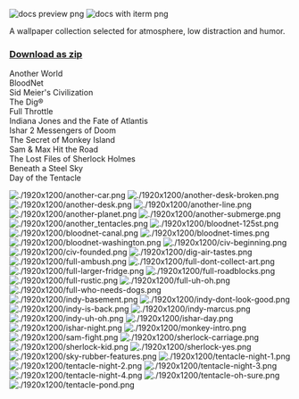 ![docs preview png](./docs/preview.png)
![docs with iterm png](./docs/with-iterm.png)

A wallpaper collection selected for atmosphere, low distraction and humor.

### [Download as zip](https://github.com/maciej-ka/dos-games-wallpapers/archive/master.zip)

Another World<br />
BloodNet<br />
Sid Meier's Civilization<br />
The Dig®<br />
Full Throttle<br />
Indiana Jones and the Fate of Atlantis<br />
Ishar 2 Messengers of Doom<br />
The Secret of Monkey Island<br />
Sam & Max Hit the Road<br />
The Lost Files of Sherlock Holmes<br />
Beneath a Steel Sky<br />
Day of the Tentacle<br />

![./1920x1200/another-car.png](./1920x1200/another-car.png)
![./1920x1200/another-desk-broken.png](./1920x1200/another-desk-broken.png)
![./1920x1200/another-desk.png](./1920x1200/another-desk.png)
![./1920x1200/another-line.png](./1920x1200/another-line.png)
![./1920x1200/another-planet.png](./1920x1200/another-planet.png)
![./1920x1200/another-submerge.png](./1920x1200/another-submerge.png)
![./1920x1200/another_tentacles.png](./1920x1200/another_tentacles.png)
![./1920x1200/bloodnet-125st.png](./1920x1200/bloodnet-125st.png)
![./1920x1200/bloodnet-canal.png](./1920x1200/bloodnet-canal.png)
![./1920x1200/bloodnet-times.png](./1920x1200/bloodnet-times.png)
![./1920x1200/bloodnet-washington.png](./1920x1200/bloodnet-washington.png)
![./1920x1200/civ-beginning.png](./1920x1200/civ-beginning.png)
![./1920x1200/civ-founded.png](./1920x1200/civ-founded.png)
![./1920x1200/dig-air-tastes.png](./1920x1200/dig-air-tastes.png)
![./1920x1200/full-ambush.png](./1920x1200/full-ambush.png)
![./1920x1200/full-dont-collect-art.png](./1920x1200/full-dont-collect-art.png)
![./1920x1200/full-larger-fridge.png](./1920x1200/full-larger-fridge.png)
![./1920x1200/full-roadblocks.png](./1920x1200/full-roadblocks.png)
![./1920x1200/full-rustic.png](./1920x1200/full-rustic.png)
![./1920x1200/full-uh-oh.png](./1920x1200/full-uh-oh.png)
![./1920x1200/full-who-needs-dogs.png](./1920x1200/full-who-needs-dogs.png)
![./1920x1200/indy-basement.png](./1920x1200/indy-basement.png)
![./1920x1200/indy-dont-look-good.png](./1920x1200/indy-dont-look-good.png)
![./1920x1200/indy-is-back.png](./1920x1200/indy-is-back.png)
![./1920x1200/indy-marcus.png](./1920x1200/indy-marcus.png)
![./1920x1200/indy-uh-oh.png](./1920x1200/indy-uh-oh.png)
![./1920x1200/ishar-day.png](./1920x1200/ishar-day.png)
![./1920x1200/ishar-night.png](./1920x1200/ishar-night.png)
![./1920x1200/monkey-intro.png](./1920x1200/monkey-intro.png)
![./1920x1200/sam-fight.png](./1920x1200/sam-fight.png)
![./1920x1200/sherlock-carriage.png](./1920x1200/sherlock-carriage.png)
![./1920x1200/sherlock-kid.png](./1920x1200/sherlock-kid.png)
![./1920x1200/sherlock-yes.png](./1920x1200/sherlock-yes.png)
![./1920x1200/sky-rubber-features.png](./1920x1200/sky-rubber-features.png)
![./1920x1200/tentacle-night-1.png](./1920x1200/tentacle-night-1.png)
![./1920x1200/tentacle-night-2.png](./1920x1200/tentacle-night-2.png)
![./1920x1200/tentacle-night-3.png](./1920x1200/tentacle-night-3.png)
![./1920x1200/tentacle-night-4.png](./1920x1200/tentacle-night-4.png)
![./1920x1200/tentacle-oh-sure.png](./1920x1200/tentacle-oh-sure.png)
![./1920x1200/tentacle-pond.png](./1920x1200/tentacle-pond.png)

